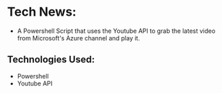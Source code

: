 # Tech News:

- A Powershell Script that uses the Youtube API to grab the latest video from Microsoft's Azure channel and play it.

## Technologies Used:

- Powershell
- Youtube API

